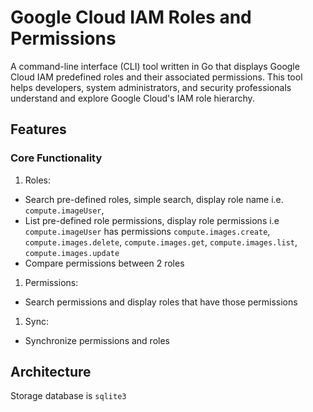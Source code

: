 # Google Cloud IAM Roles and Permissions

A command-line interface (CLI) tool written in Go that displays Google Cloud IAM predefined roles and their associated permissions. This tool helps developers, system administrators, and security professionals understand and explore Google Cloud's IAM role hierarchy.

## Features

### Core Functionality

1. Roles:

- Search pre-defined roles, simple search, display role name i.e. `compute.imageUser`,
- List pre-defined role permissions, display role permissions i.e `compute.imageUser` has permissions `compute.images.create`, `compute.images.delete`, `compute.images.get`, `compute.images.list`, `compute.images.update`
- Compare permissions between 2 roles

1. Permissions:

- Search permissions and display roles that have those permissions

1. Sync:

- Synchronize permissions and roles

## Architecture

Storage database is `sqlite3`
